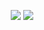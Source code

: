 <p align="center">
    <img src="https://skillicons.dev/icons?i=java,spring,idea,kafka,docker,aws,jenkins,git,maven,postgres,mongodb" />
   <img src="https://skillicons.dev/icons?i=bash,hibernate,github,mysql,githubactions,postman,atom,css,html,js,vscode" />
</p>
